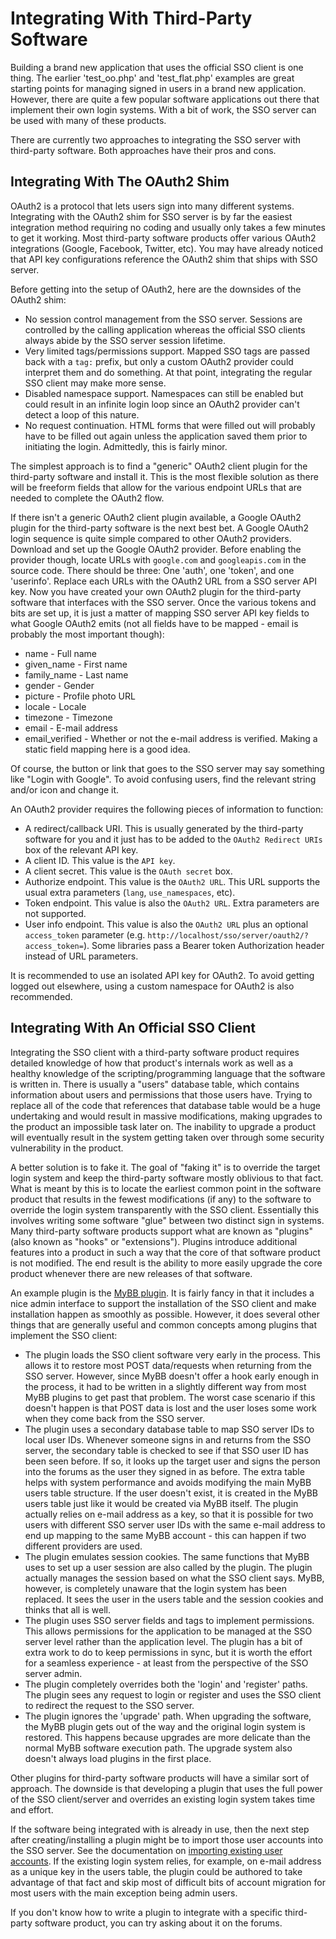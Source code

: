 Integrating With Third-Party Software
=====================================

Building a brand new application that uses the official SSO client is one thing.  The earlier 'test_oo.php' and 'test_flat.php' examples are great starting points for managing signed in users in a brand new application.  However, there are quite a few popular software applications out there that implement their own login systems.  With a bit of work, the SSO server can be used with many of these products.

There are currently two approaches to integrating the SSO server with third-party software.  Both approaches have their pros and cons.

Integrating With The OAuth2 Shim
--------------------------------

OAuth2 is a protocol that lets users sign into many different systems.  Integrating with the OAuth2 shim for SSO server is by far the easiest integration method requiring no coding and usually only takes a few minutes to get it working.  Most third-party software products offer various OAuth2 integrations (Google, Facebook, Twitter, etc).  You may have already noticed that API key configurations reference the OAuth2 shim that ships with SSO server.

Before getting into the setup of OAuth2, here are the downsides of the OAuth2 shim:

* No session control management from the SSO server.  Sessions are controlled by the calling application whereas the official SSO clients always abide by the SSO server session lifetime.
* Very limited tags/permissions support.  Mapped SSO tags are passed back with a `tag:` prefix, but only a custom OAuth2 provider could interpret them and do something.  At that point, integrating the regular SSO client may make more sense.
* Disabled namespace support.  Namespaces can still be enabled but could result in an infinite login loop since an OAuth2 provider can't detect a loop of this nature.
* No request continuation.  HTML forms that were filled out will probably have to be filled out again unless the application saved them prior to initiating the login.  Admittedly, this is fairly minor.

The simplest approach is to find a "generic" OAuth2 client plugin for the third-party software and install it.  This is the most flexible solution as there will be freeform fields that allow for the various endpoint URLs that are needed to complete the OAuth2 flow.

If there isn't a generic OAuth2 client plugin available, a Google OAuth2 plugin for the third-party software is the next best bet.  A Google OAuth2 login sequence is quite simple compared to other OAuth2 providers.  Download and set up the Google OAuth2 provider.  Before enabling the provider though, locate URLs with `google.com` and `googleapis.com` in the source code.  There should be three:  One 'auth', one 'token', and one 'userinfo'.  Replace each URLs with the OAuth2 URL from a SSO server API key.  Now you have created your own OAuth2 plugin for the third-party software that interfaces with the SSO server.  Once the various tokens and bits are set up, it is just a matter of mapping SSO server API key fields to what Google OAuth2 emits (not all fields have to be mapped - email is probably the most important though):

* name - Full name
* given_name - First name
* family_name - Last name
* gender - Gender
* picture - Profile photo URL
* locale - Locale
* timezone - Timezone
* email - E-mail address
* email_verified - Whether or not the e-mail address is verified.  Making a static field mapping here is a good idea.

Of course, the button or link that goes to the SSO server may say something like "Login with Google".  To avoid confusing users, find the relevant string and/or icon and change it.

An OAuth2 provider requires the following pieces of information to function:

* A redirect/callback URI.  This is usually generated by the third-party software for you and it just has to be added to the `OAuth2 Redirect URIs` box of the relevant API key.
* A client ID.  This value is the `API key`.
* A client secret.  This value is the `OAuth secret` box.
* Authorize endpoint.  This value is the `OAuth2 URL`.  This URL supports the usual extra parameters (`lang`, `use_namespaces`, etc).
* Token endpoint.  This value is also the `OAuth2 URL`.  Extra parameters are not supported.
* User info endpoint.  This value is also the `OAuth2 URL` plus an optional `access_token` parameter (e.g. `http://localhost/sso/server/oauth2/?access_token=`).  Some libraries pass a Bearer token Authorization header instead of URL parameters.

It is recommended to use an isolated API key for OAuth2.  To avoid getting logged out elsewhere, using a custom namespace for OAuth2 is also recommended.

Integrating With An Official SSO Client
---------------------------------------

Integrating the SSO client with a third-party software product requires detailed knowledge of how that product's internals work as well as a healthy knowledge of the scripting/programming language that the software is written in.  There is usually a "users" database table, which contains information about users and permissions that those users have.  Trying to replace all of the code that references that database table would be a huge undertaking and would result in massive modifications, making upgrades to the product an impossible task later on.  The inability to upgrade a product will eventually result in the system getting taken over through some security vulnerability in the product.

A better solution is to fake it.  The goal of "faking it" is to override the target login system and keep the third-party software mostly oblivious to that fact.  What is meant by this is to locate the earliest common point in the software product that results in the fewest modifications (if any) to the software to override the login system transparently with the SSO client.  Essentially this involves writing some software "glue" between two distinct sign in systems.  Many third-party software products support what are known as "plugins" (also known as "hooks" or "extensions").  Plugins introduce additional features into a product in such a way that the core of that software product is not modified.  The end result is the ability to more easily upgrade the core product whenever there are new releases of that software.

An example plugin is the [MyBB plugin](https://github.com/cubiclesoft/sso-server).  It is fairly fancy in that it includes a nice admin interface to support the installation of the SSO client and make installation happen as smoothly as possible.  However, it does several other things that are generally useful and common concepts among plugins that implement the SSO client:

* The plugin loads the SSO client software very early in the process.  This allows it to restore most POST data/requests when returning from the SSO server.  However, since MyBB doesn't offer a hook early enough in the process, it had to be written in a slightly different way from most MyBB plugins to get past that problem.  The worst case scenario if this doesn't happen is that POST data is lost and the user loses some work when they come back from the SSO server.
* The plugin uses a secondary database table to map SSO server IDs to local user IDs.  Whenever someone signs in and returns from the SSO server, the secondary table is checked to see if that SSO user ID has been seen before.  If so, it looks up the target user and signs the person into the forums as the user they signed in as before.  The extra table helps with system performance and avoids modifying the main MyBB users table structure.  If the user doesn't exist, it is created in the MyBB users table just like it would be created via MyBB itself.  The plugin actually relies on e-mail address as a key, so that it is possible for two users with different SSO server user IDs with the same e-mail address to end up mapping to the same MyBB account - this can happen if two different providers are used.
* The plugin emulates session cookies.  The same functions that MyBB uses to set up a user session are also called by the plugin.  The plugin actually manages the session based on what the SSO client says.  MyBB, however, is completely unaware that the login system has been replaced.  It sees the user in the users table and the session cookies and thinks that all is well.
* The plugin uses SSO server fields and tags to implement permissions.  This allows permissions for the application to be managed at the SSO server level rather than the application level.  The plugin has a bit of extra work to do to keep permissions in sync, but it is worth the effort for a seamless experience - at least from the perspective of the SSO server admin.
* The plugin completely overrides both the 'login' and 'register' paths.  The plugin sees any request to login or register and uses the SSO client to redirect the request to the SSO server.
* The plugin ignores the 'upgrade' path.  When upgrading the software, the MyBB plugin gets out of the way and the original login system is restored.  This happens because upgrades are more delicate than the normal MyBB software execution path.  The upgrade system also doesn't always load plugins in the first place.

Other plugins for third-party software products will have a similar sort of approach.  The downside is that developing a plugin that uses the full power of the SSO client/server and overrides an existing login system takes time and effort.

If the software being integrated with is already in use, then the next step after creating/installing a plugin might be to import those user accounts into the SSO server.  See the documentation on [importing existing user accounts](https://github.com/cubiclesoft/sso-server/blob/master/docs/import-existing-user-accounts.md).  If the existing login system relies, for example, on e-mail address as a unique key in the users table, the plugin could be authored to take advantage of that fact and skip most of difficult bits of account migration for most users with the main exception being admin users.

If you don't know how to write a plugin to integrate with a specific third-party software product, you can try asking about it on the forums.

